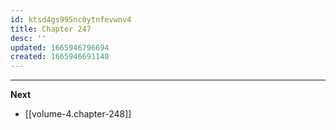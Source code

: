 ```yaml
---
id: ktsd4gs995nc0ytnfevwnv4
title: Chapter 247
desc: ''
updated: 1665946796694
created: 1665946691140
---
```




____

**Next**
* [[volume-4.chapter-248]]